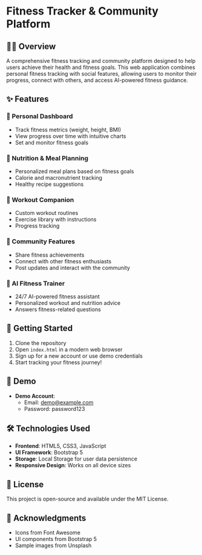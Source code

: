 # Fitness Tracker & Community Platform

## 🏋️‍♂️ Overview
A comprehensive fitness tracking and community platform designed to help users achieve their health and fitness goals. This web application combines personal fitness tracking with social features, allowing users to monitor their progress, connect with others, and access AI-powered fitness guidance.

## ✨ Features

### 🎯 Personal Dashboard
- Track fitness metrics (weight, height, BMI)
- View progress over time with intuitive charts
- Set and monitor fitness goals

### 🍏 Nutrition & Meal Planning
- Personalized meal plans based on fitness goals
- Calorie and macronutrient tracking
- Healthy recipe suggestions

### 💪 Workout Companion
- Custom workout routines
- Exercise library with instructions
- Progress tracking

### 👥 Community Features
- Share fitness achievements
- Connect with other fitness enthusiasts
- Post updates and interact with the community

### 🤖 AI Fitness Trainer
- 24/7 AI-powered fitness assistant
- Personalized workout and nutrition advice
- Answers fitness-related questions

## 🚀 Getting Started
1. Clone the repository
2. Open `index.html` in a modern web browser
3. Sign up for a new account or use demo credentials
4. Start tracking your fitness journey!

## 📱 Demo
- **Demo Account**: 
  - Email: demo@example.com
  - Password: password123

## 🛠️ Technologies Used
- **Frontend**: HTML5, CSS3, JavaScript
- **UI Framework**: Bootstrap 5
- **Storage**: Local Storage for user data persistence
- **Responsive Design**: Works on all device sizes

## 📝 License
This project is open-source and available under the MIT License.

## 🙏 Acknowledgments
- Icons from Font Awesome
- UI components from Bootstrap 5
- Sample images from Unsplash
